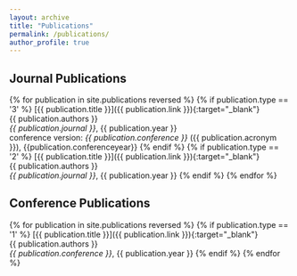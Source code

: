 ```yaml
---
layout: archive
title: "Publications"
permalink: /publications/
author_profile: true
---
```


<!-- {% if site.author.googlescholar %}
  <div class="wordwrap">You can also find my articles on <a href="{{site.author.googlescholar}}">my Google Scholar profile</a>.</div>
{% endif %}

{% include base_path %}

{% for post in site.publications reversed %}
  {% include archive-single.html %}
{% endfor %} -->


## Journal Publications

<!-- {% assign sorted_journal_publications = site.publications.journals reversed %} -->

{% for publication in site.publications reversed %}
{% if publication.type == '3' %}
   [{{ publication.title }}]({{ publication.link }}){:target="_blank"}  
   {{ publication.authors }}  
   _{{ publication.journal }}_, {{ publication.year }}  
   conference version: _{{ publication.conference }}_ ({{ publication.acronym }}), {{publication.conferenceyear}}
{% endif %}
{% if publication.type == '2' %}
   [{{ publication.title }}]({{ publication.link }}){:target="_blank"}  
   {{ publication.authors }}  
   _{{ publication.journal }}_, {{ publication.year }}
{% endif %}
{% endfor %}


## Conference Publications
{% for publication in site.publications reversed %}
{% if publication.type == '1' %}
   [{{ publication.title }}]({{ publication.link }}){:target="_blank"}  
   {{ publication.authors }}  
   _{{ publication.conference }}_, {{ publication.year }}
{% endif %}
{% endfor %}
